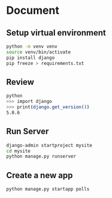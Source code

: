 # Document

## Setup virtual environment
```bash
python -m venv venv
source venv/bin/activate
pip install django
pip freeze > requirements.txt
```

## Review
```bash
python
>>> import django
>>> print(django.get_version())
5.0.6
```

## Run Server
```bash
django-admin startproject mysite
cd mysite
python manage.py runserver
```

## Create a new app
```bash
python manage.py startapp polls
```
